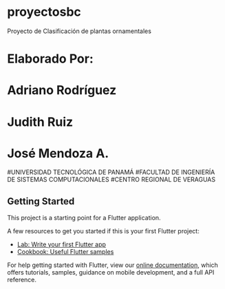 # proyectosbc

Proyecto de Clasificación de plantas ornamentales 

# Elaborado Por:
# Adriano Rodríguez
# Judith Ruiz
# José Mendoza A.

#UNIVERSIDAD TECNOLÓGICA DE PANAMÁ 
#FACULTAD DE INGENIERÍA DE SISTEMAS COMPUTACIONALES 
#CENTRO REGIONAL DE VERAGUAS

## Getting Started

This project is a starting point for a Flutter application.

A few resources to get you started if this is your first Flutter project:

- [Lab: Write your first Flutter app](https://flutter.dev/docs/get-started/codelab)
- [Cookbook: Useful Flutter samples](https://flutter.dev/docs/cookbook)

For help getting started with Flutter, view our
[online documentation](https://flutter.dev/docs), which offers tutorials,
samples, guidance on mobile development, and a full API reference.
